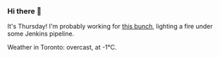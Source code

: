 ### Hi there :wave:

It's Thursday! I'm probably working for [this bunch](https://github.com/kohofinancial), lighting a fire under some Jenkins pipeline.

Weather in Toronto: overcast, at -1°C.
